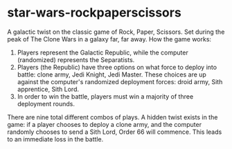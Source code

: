 # star-wars-rockpaperscissors
A galactic twist on the classic game of Rock, Paper, Scissors. Set during the peak of The Clone Wars in a galaxy far, far away.
How the game works: 
1. Players represent the Galactic Republic, while the computer (randomized) represents the Separatists.
2. Players (the Republic) have three options on what force to deploy into battle: clone army, Jedi Knight, Jedi Master. These choices are up against the computer's randomized deployment forces: droid army, Sith apprentice, Sith Lord. 
3. In order to win the battle, players must win a majority of three deployment rounds. 

There are nine total different combos of plays. A hidden twist exists in the game: if a player chooses to deploy a clone army, and the computer randomly chooses to send a Sith Lord, Order 66 will commence. This leads to an immediate loss in the battle. 
